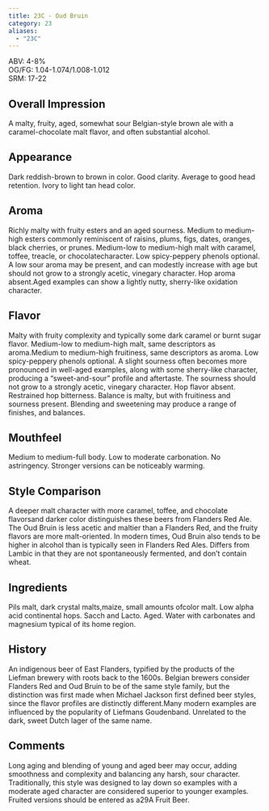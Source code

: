 ```yaml
---
title: 23C - Oud Bruin
category: 23
aliases: 
  - "23C"
---
```


ABV: 4-8%  
OG/FG: 1.04-1.074/1.008-1.012  
SRM: 17-22  

## Overall Impression
A malty, fruity, aged, somewhat sour Belgian-style brown ale with a caramel-chocolate malt flavor, and often substantial alcohol.

## Appearance
Dark reddish-brown to brown in color. Good clarity. Average to good head retention. Ivory to light tan head color.

## Aroma
Richly malty with fruity esters and an aged sourness. Medium to medium-high esters commonly reminiscent of raisins, plums, figs, dates, oranges, black cherries, or prunes. Medium-low to medium-high malt with caramel, toffee, treacle, or chocolatecharacter. Low spicy-peppery phenols optional. A low sour aroma may be present, and can modestly increase with age but should not grow to a strongly acetic, vinegary character. Hop aroma absent.Aged examples can show a lightly nutty, sherry-like oxidation character.

## Flavor
Malty with fruity complexity and typically some dark caramel or burnt sugar flavor. Medium-low to medium-high malt, same descriptors as aroma.Medium to medium-high fruitiness, same descriptors as aroma. Low spicy-peppery phenols optional. A slight sourness often becomes more pronounced in well-aged examples, along with some sherry-like character, producing a “sweet-and-sour” profile and aftertaste. The sourness should not grow to a strongly acetic, vinegary character. Hop flavor absent. Restrained hop bitterness. Balance is malty, but with fruitiness and sourness present. Blending and sweetening may produce a range of finishes, and balances.

## Mouthfeel
Medium to medium-full body. Low to moderate carbonation. No astringency. Stronger versions can be noticeably warming.

## Style Comparison
A deeper malt character with more caramel, toffee, and chocolate flavorsand darker color distinguishes these beers from Flanders Red Ale. The Oud Bruin is less acetic and maltier than a Flanders Red, and the fruity flavors are more malt-oriented. In modern times, Oud Bruin also tends to be higher in alcohol than is typically seen in Flanders Red Ales. Differs from Lambic in that they are not spontaneously fermented, and don’t contain wheat.

## Ingredients
Pils malt, dark crystal malts,maize, small amounts ofcolor malt. Low alpha acid continental hops. Sacch and Lacto. Aged. Water with carbonates and magnesium typical of its home region.

## History
An indigenous beer of East Flanders, typified by the products of the Liefman brewery with roots back to the 1600s. Belgian brewers consider Flanders Red and Oud Bruin to be of the same style family, but the distinction was first made when Michael Jackson first defined beer styles, since the flavor profiles are distinctly different.Many modern examples are influenced by the popularity of Liefmans Goudenband. Unrelated to the dark, sweet Dutch lager of the same name.

## Comments
Long aging and blending of young and aged beer may occur, adding smoothness and complexity and balancing any harsh, sour character. Traditionally, this style was designed to lay down so examples with a moderate aged character are considered superior to younger examples. Fruited versions should be entered as a29A Fruit Beer.
